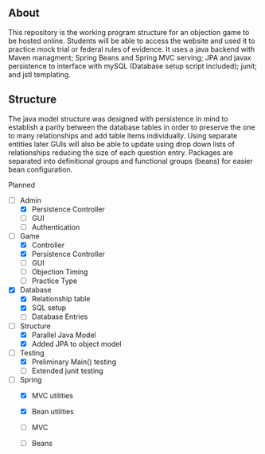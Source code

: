 ## About
This repository is the working program structure for an objection game to be hosted online. Students will be able to access the website and used it to practice mock trial or federal rules of evidence. It uses a java backend with Maven managment; Spring Beans and Spring MVC serving; JPA and javax persistence to interface with mySQL (Database setup script included); junit; and jstl templating. 

## Structure
The java model structure was designed with persistence in mind to establish a parity between the database tables in order to preserve the one to many relationships and add table items individually. Using separate entities later GUIs will also be able to update using drop down lists of relationships reducing the size of each question entry. Packages are separated into definitional groups and functional groups (beans) for easier bean configuration. 

Planned
- [ ] Admin
	- [x] Persistence Controller
	- [ ] GUI 
	- [ ] Authentication

- [ ] Game
	- [x] Controller
	- [x] Persistence Controller
	- [ ] GUI
	- [ ] Objection Timing
	- [ ] Practice Type

- [x] Database
	- [x] Relationship table
	- [x] SQL setup
	- [ ] Database Entries
- [ ] Structure
	- [x] Parallel Java Model
	- [x] Added JPA to object model

- [ ] Testing
	- [x] Preliminary Main() testing
	- [ ] Extended junit testing 

- [ ] Spring
	- [x] MVC utilities
	- [x] Bean utilities
	- [ ] MVC
	- [ ] Beans
	




